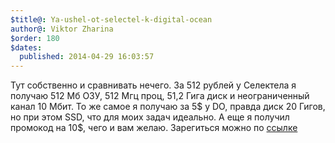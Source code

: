 ```yaml
---
$title@: Ya-ushel-ot-selectel-k-digital-ocean
author@: Viktor Zharina
$order: 180
$dates:
  published: 2014-04-29 16:03:57
---
```

Тут собственно и сравнивать нечего. За 512 рублей у Селектела я получаю 512 Мб ОЗУ, 512 Мгц проц, 51,2 Гига диск и неограниченный канал 10 Мбит. То же самое я получаю за 5$ у DO, правда диск 20 Гигов, но при этом SSD, что для моих задач идеально. А еще я получил промокод на 10$, чего и вам желаю. Зарегиться можно по <a href="https://www.digitalocean.com/?refcode=316850dc2c68">ссылке</a>